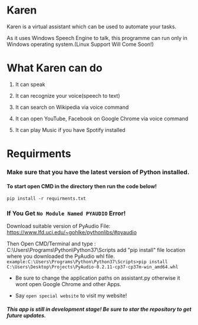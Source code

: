 
# Karen

Karen is a virtual assistant which can be used to automate your tasks.

As it uses Windows Speech Engine to talk, this programme can run only in Windows operating system.(Linux Support Will Come Soon!)

  

# What Karen can do

1. It can speak<br>

2. It can recognize your voice(speech to text)<br>

3. It can search on Wikipedia via voice command<br>

4. It can open YouTube, Facebook on Google Chrome via voice command<br>

5. It can play Music if you have Spotify installed<br>

  

# Requirments

### Make sure that you have the latest version of Python installed.

#### To start open CMD in the directory then run the code below!

```pip install -r requirments.txt```<br>

  

### If You Get ```No Module Named PYAUDIO``` Error!

Download suitable version of PyAudio File: https://www.lfd.uci.edu/~gohlke/pythonlibs/#pyaudio

Then Open CMD/Terminal and type : C:\Users\Programs\Python\Python37\Scripts add "pip install" file location where you downloaded the PyAudio whl file.
```example:C:\Users\Programs\Python\Python37\Scripts>pip install C:\Users\Desktop\Projects\PyAudio-0.2.11-cp37-cp37m-win_amd64.whl```

  

- Be sure to change the application paths on assistant.py otherwise it wont open Google Chrome and other Apps. <br>

- Say ```open special website``` to visit my website!

##### This app is still in development stage! Be sure to star the repository to get future updates.